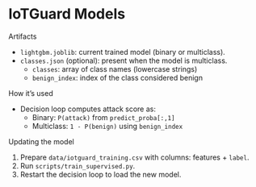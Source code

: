 # IoTGuard Models

Artifacts
- `lightgbm.joblib`: current trained model (binary or multiclass).
- `classes.json` (optional): present when the model is multiclass.
  - `classes`: array of class names (lowercase strings)
  - `benign_index`: index of the class considered benign

How it’s used
- Decision loop computes attack score as:
  - Binary: `P(attack)` from `predict_proba[:,1]`
  - Multiclass: `1 - P(benign)` using `benign_index`

Updating the model
1. Prepare `data/iotguard_training.csv` with columns: features + `label`.
2. Run `scripts/train_supervised.py`.
3. Restart the decision loop to load the new model.





